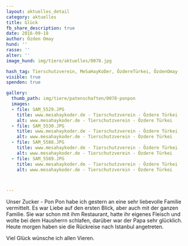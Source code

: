 ```yaml
---
layout: aktuelles_detail
category: aktuelles
title: Glück
fb_share_description: true
date: 2016-09-18
author: Özden Omay
hund: ''
rasse: ''
alter: ''
image_hund: img/tiere/aktuelles/0078.jpg

hash_tag: Tierschutzverein, MeSaHayKoDer, ÖzdereTürkei, ÖzdenOmay
visible: true
spenden: true

gallery:
  thumb_path: img/tiere/patenschaften/0078-ponpon
  images:
  - file: SAM_5529.JPG
    title: www.mesahaykoder.de - Tierschutzverein - Özdere Türkei
    alt: www.mesahaykoder.de - Tierschutzverein - Özdere Türkei
  - file: SAM_5530.JPG
    title: www.mesahaykoder.de - Tierschutzverein - Özdere Türkei
    alt: www.mesahaykoder.de - Tierschutzverein - Özdere Türkei
  - file: SAM_5588.JPG
    title: www.mesahaykoder.de - Tierschutzverein - Özdere Türkei
    alt: www.mesahaykoder.de - Tierschutzverein - Özdere Türkei
  - file: SAM_5589.JPG
    title: www.mesahaykoder.de - Tierschutzverein - Özdere Türkei
    alt: www.mesahaykoder.de - Tierschutzverein - Özdere Türkei



---
```



Unser Zucker - Pon Pon habe ich gestern an eine sehr liebevolle Familie vermittelt. Es war Liebe auf den ersten Blick, aber auch mit der ganzen Familie.
Sie war schon mit ihm Restaurant, hatte ihr eigenes Fleisch und wolte bei dem Hausherrn schlafen, darüber war der Papa sehr glücklich. Heute morgen haben sie die Rückreise nach Istanbul angetreten.

Viel Glück wünsche ich allen Vieren.

